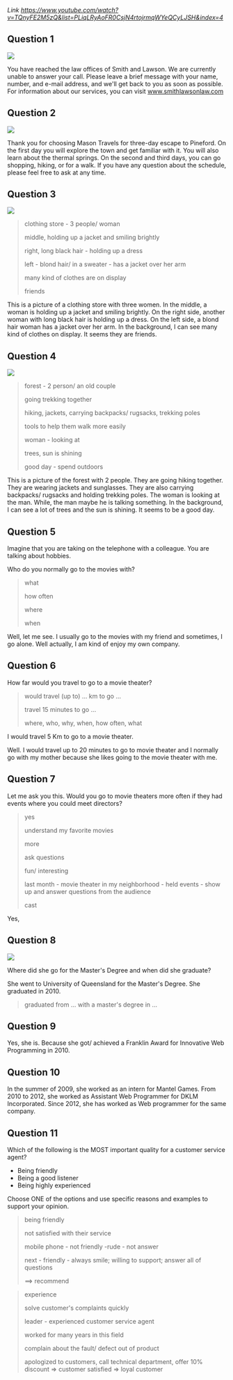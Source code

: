 _Link https://www.youtube.com/watch?v=TQnyFE2M5zQ&list=PLiqLRyAoFR0CsjN4rtojrmqWYeQCyLJSH&index=4_

## Question 1

![](./Images/mock-test-21-1.png)

You have reached the law offices of Smith and Lawson. We are currently unable to answer your call. Please leave a brief message with your name, number, and e-mail address, and we'll get back to you as soon as possible. For information about our services, you can visit www.smithlawsonlaw.com

## Question 2

![](./Images/mock-test-21-2.png)

Thank you for choosing Mason Travels for three-day escape to Pineford. On the first day you will explore the town and get familiar with it. You will also learn about the thermal springs. On the second and third days, you can go shopping, hiking, or for a walk. If you have any question about the schedule, please feel free to ask at any time.

## Question 3

![](./Images/mock-test-21-3.png)

> clothing store - 3 people/ woman
>
> middle, holding up a jacket and smiling brightly
>
> right, long black hair - holding up a dress
>
> left - blond hair/ in a sweater - has a jacket over her arm
>
> many kind of clothes are on display
>
> friends

This is a picture of a clothing store with three women. In the middle, a woman is holding up a jacket and smiling brightly. On the right side, another woman with long black hair is holding up a dress. On the left side, a blond hair woman has a jacket over her arm. In the background, I can see many kind of clothes on display. It seems they are friends.

## Question 4

![](./Images/mock-test-21-4.png)

> forest - 2 person/ an old couple
>
> going trekking together
>
> hiking, jackets, carrying backpacks/ rugsacks, trekking poles
>
> tools to help them walk more easily
>
> woman - looking at
>
> trees, sun is shining
>
> good day - spend outdoors

This is a picture of the forest with 2 people. They are going hiking together. They are wearing jackets and sunglasses. They are also carrying backpacks/ rugsacks and holding trekking poles. The woman is looking at the man. While, the man maybe he is talking something. In the background, I can see a lot of trees and the sun is shining. It seems to be a good day.

## Question 5

Imagine that you are taking on the telephone with a colleague. You are talking about hobbies.

Who do you normally go to the movies with?

> what
>
> how often
>
> where
>
> when

Well, let me see. I usually go to the movies with my friend and sometimes, I go alone. Well actually, I am kind of enjoy my own company.

## Question 6

How far would you travel to go to a movie theater?

> would travel (up to) ... km to go ...
>
> travel 15 minutes to go ...
>
> where, who, why, when, how often, what

I would travel 5 Km to go to a movie theater.

Well. I would travel up to 20 minutes to go to movie theater and I normally go with my mother because she likes going to the movie theater with me.

## Question 7

Let me ask you this. Would you go to movie theaters more often if they had events where you could meet directors?

> yes
>
> understand my favorite movies
>
> more
>
> ask questions
>
> fun/ interesting
>
> last month - movie theater in my neighborhood - held events - show up and answer questions from the audience
>
> cast

Yes,

## Question 8

![](./Images/mock-test-21-5.png)

Where did she go for the Master's Degree and when did she graduate?

She went to University of Queensland for the Master's Degree. She graduated in 2010.

> graduated from ... with a master's degree in ...

## Question 9

Yes, she is. Because she got/ achieved a Franklin Award for Innovative Web Programming in 2010.

## Question 10

In the summer of 2009, she worked as an intern for Mantel Games. From 2010 to 2012, she worked as Assistant Web Programmer for DKLM Incorporated. Since 2012, she has worked as Web programmer for the same company.

## Question 11

Which of the following is the MOST important quality for a customer service agent?

-   Being friendly
-   Being a good listener
-   Being highly experienced

Choose ONE of the options and use specific reasons and examples to support your opinion.

> being friendly
>
> not satisfied with their service
>
> mobile phone - not friendly -rude - not answer
>
> next - friendly - always smile; willing to support; answer all of questions
>
> ==> recommend

> experience
>
> solve customer's complaints quickly
>
> leader - experienced customer service agent
>
> worked for many years in this field
>
> complain about the fault/ defect out of product
>
> apologized to customers, call technical department, offer 10% discount => customer satisfied => loyal customer
